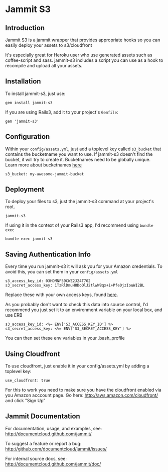 # Jammit S3

## Introduction

Jammit S3 is a jammit wrapper that provides appropriate hooks so you can easily deploy your assets to s3/cloudfront

It's especially great for Heroku user who use generated assets such as coffee-script and sass. jammit-s3 includes a script you can use as a hook to recompile and upload all your assets.


## Installation

To install jammit-s3, just use:

    gem install jammit-s3

If you are using Rails3, add it to your project's `Gemfile`:

    gem 'jammit-s3'


## Configuration

Within your `config/assets.yml`, just add a toplevel key called `s3_bucket` that contains the bucketname you want to use. If jammit-s3 doesn't find the bucket, it will try to create it. Bucketnames need to be globally unique. Learn more about bucketnames [here](http://support.rightscale.com/06-FAQs/FAQ_0094_-_What_are_valid_S3_bucket_names%3F)

    s3_bucket: my-awesome-jammit-bucket

## Deployment

To deploy your files to s3, just the jammit-s3 command at your project's root.

    jammit-s3

If using it in the context of your Rails3 app, I'd recommend using `bundle exec`

    bundle exec jammit-s3

## Saving Authentication Info

Every time you run jammit-s3 it will ask you for your Amazon credentials. To avoid this, you can set them in your `config/assets.yml`

    s3_access_key_id: 03HDMNF59CWZ2J24T702
    s3_secret_access_key: 1TzRlDmuH8DoOlJ2tlwW8qx+i+Pfe0jzIouWI2BL

Replace these with your own access keys, found [here](https://aws-portal.amazon.com/gp/aws/developer/account/index.html?ie=UTF8&action=access-key).

As you probably don't want to check this data into source control, I'd recommend you just set it to an environment variable on your local box, and use ERB

    s3_access_key_id: <%= ENV['S3_ACCESS_KEY_ID'] %>
    s3_secret_access_key: <%= ENV['S3_SECRET_ACCESS_KEY'] %>

You can then set these env variables in your .bash_profile




## Using Cloudfront

To use cloudfront, just enable it in your config/assets.yml by adding a toplevel key:

    use_cloudfront: true

For this to work you need to make sure you have the cloudfront enabled via you Amazon acccount page. Go here: http://aws.amazon.com/cloudfront/ and click "Sign Up"


## Jammit Documentation

For documentation, usage, and examples, see:
http://documentcloud.github.com/jammit/

To suggest a feature or report a bug:
http://github.com/documentcloud/jammit/issues/

For internal source docs, see:
http://documentcloud.github.com/jammit/doc/
